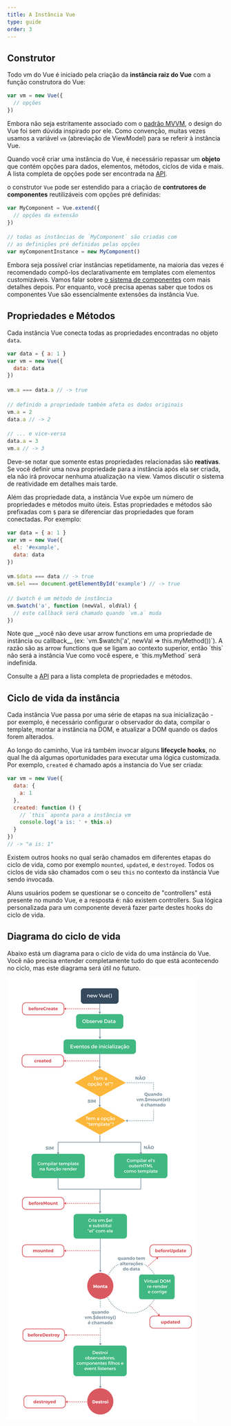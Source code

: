 ```yaml
---
title: A Instância Vue
type: guide
order: 3
---
```


## Construtor

Todo vm do Vue é iniciado pela criação da **instância raiz do Vue** com a função construtora do Vue:

``` js
var vm = new Vue({
  // opções
})
```

Embora não seja estritamente associado com o [padrão MVVM](https://en.wikipedia.org/wiki/Model_View_ViewModel), o design do Vue foi sem dúvida inspirado por ele. Como convenção, muitas vezes usamos a variável `vm` (abreviação de ViewModel) para se referir à instância Vue.

Quando você criar uma instância do Vue, é necessário repassar um **objeto** que contém opções para dados, elementos, métodos, ciclos de vida e mais. A lista completa de opções pode ser encontrada na [API](/api).

o construtor `Vue` pode ser estendido para a criação de **contrutores de componentes** reutilizáveis com opções pré definidas:

``` js
var MyComponent = Vue.extend({
  // opções da extensão
})

// todas as instâncias de `MyComponent` são criadas com
// as definições pré definidas pelas opções 
var myComponentInstance = new MyComponent()
```

Embora seja possível criar instâncias repetidamente, na maioria das vezes é recomendado compô-los declarativamente em templates com elementos customizáveis. Vamos falar sobre [o sistema de componentes](components.html) com mais detalhes depois. Por enquanto, você precisa apenas saber que todos os componentes Vue são essencialmente extensões da instância Vue.

## Propriedades e Métodos

Cada instância Vue conecta todas as propriedades encontradas no objeto `data`.

``` js
var data = { a: 1 }
var vm = new Vue({
  data: data
})

vm.a === data.a // -> true

// definido a propriedade também afeta os dados originais
vm.a = 2
data.a // -> 2

// ... e vice-versa
data.a = 3
vm.a // -> 3
```

Deve-se notar que somente estas propriedades relacionadas são **reativas**. Se você definir uma nova propriedade para a instância após ela ser criada, ela não irá provocar nenhuma atualização na view. Vamos discutir o sistema de reatividade em detalhes mais tarde.

Além das propriedade data, a instância Vue expõe um número de propriedades e métodos muito úteis. Estas propriedades e métodos são prefixadas com `$` para se diferenciar das propriedades que foram conectadas. Por exemplo:

``` js
var data = { a: 1 }
var vm = new Vue({
  el: '#example',
  data: data
})

vm.$data === data // -> true
vm.$el === document.getElementById('example') // -> true

// $watch é um método de instância
vm.$watch('a', function (newVal, oldVal) {
  // este callback será chamado quando `vm.a` muda
})
```

<p class="tip">Note que __você não deve usar arrow functions em uma propriedade de instância ou callback__ (ex: `vm.$watch('a', newVal => this.myMethod())`). A razão são as arrow functions que se ligam ao contexto superior, então `this`  não será a instância Vue como você espere, e `this.myMethod` será indefinida.</p>

Consulte a [API](/api) para a lista completa de propriedades e métodos.

## Ciclo de vida da instância

Cada instância Vue passa por uma série de etapas na sua inicialização - por exemplo, é necessário configurar o observador do data, compilar o template, montar a instância na DOM, e atualizar a DOM quando os dados forem alterados. 

Ao longo do caminho, Vue irá também invocar alguns **lifecycle hooks**, no qual lhe dá algumas oportunidades para executar uma lógica customizada. Por exemplo, `created` é chamado após a instancia do Vue ser criada:


``` js
var vm = new Vue({
  data: {
    a: 1
  },
  created: function () {
    // `this` aponta para a instância vm
    console.log('a is: ' + this.a)
  }
})
// -> "a is: 1"
```

Existem outros hooks no qual serão chamados em diferentes etapas do ciclo de vida, como por exemplo `mounted`, `updated`, e `destroyed`. Todos os ciclos de vida são chamados com o seu `this` no contexto da instância Vue sendo invocada. 

Aluns usuários podem se questionar se o conceito de "controllers" está presente no mundo Vue, e a resposta é: não existem controllers. Sua lógica personalizada para um componente deverá fazer parte destes hooks do ciclo de vida. 

## Diagrama do ciclo de vida

Abaixo está um diagrama para o ciclo de vida do uma instância do Vue. Você não precisa entender completamente tudo do que está acontecendo no ciclo, mas este diagrama será útil no futuro.

![Ciclo de vida](/images/lifecycle.png)
